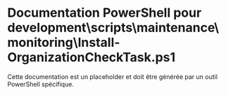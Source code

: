 # Documentation PowerShell pour development\scripts\maintenance\monitoring\Install-OrganizationCheckTask.ps1

Cette documentation est un placeholder et doit être générée par un outil PowerShell spécifique.
